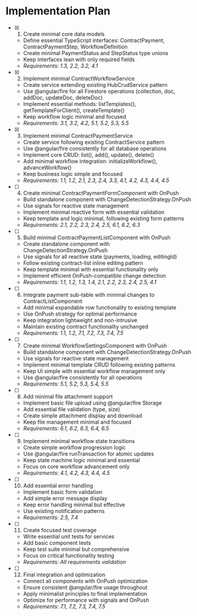 # Implementation Plan

- [x] 1. Create minimal core data models





  - Define essential TypeScript interfaces: ContractPayment, ContractPaymentStep, WorkflowDefinition
  - Create minimal PaymentStatus and StepStatus type unions
  - Keep interfaces lean with only required fields
  - _Requirements: 1.3, 2.2, 3.2, 4.1_

- [x] 2. Implement minimal ContractWorkflowService




  - Create service extending existing HubCrudService pattern
  - Use @angular/fire for all Firestore operations (collection, doc, addDoc, updateDoc, deleteDoc)
  - Implement essential methods: listTemplates(), getTemplateForClient(), createTemplate()
  - Keep workflow logic minimal and focused
  - _Requirements: 3.1, 3.2, 4.2, 5.1, 5.2, 5.3, 5.5_



- [x] 3. Implement minimal ContractPaymentService



  - Create service following existing ContractService pattern
  - Use @angular/fire consistently for all database operations
  - Implement core CRUD: list(), add(), update(), delete()
  - Add minimal workflow integration: initializeWorkflow(), advanceWorkflow()
  - Keep business logic simple and focused
  - _Requirements: 1.1, 1.2, 2.1, 2.3, 2.4, 3.3, 4.1, 4.2, 4.3, 4.4, 4.5_

- [ ] 4. Create minimal ContractPaymentFormComponent with OnPush
  - Build standalone component with ChangeDetectionStrategy.OnPush
  - Use signals for reactive state management
  - Implement minimal reactive form with essential validation
  - Keep template and logic minimal, following existing form patterns
  - _Requirements: 2.1, 2.2, 2.3, 2.4, 2.5, 6.1, 6.2, 6.3_

- [ ] 5. Build minimal ContractPaymentListComponent with OnPush
  - Create standalone component with ChangeDetectionStrategy.OnPush
  - Use signals for all reactive state (payments, loading, editingId)
  - Follow existing contract-list inline editing pattern
  - Keep template minimal with essential functionality only
  - Implement efficient OnPush-compatible change detection
  - _Requirements: 1.1, 1.2, 1.3, 1.4, 2.1, 2.2, 2.3, 2.4, 2.5, 4.1_

- [ ] 6. Integrate payment sub-table with minimal changes to ContractListComponent
  - Add minimal expandable row functionality to existing template
  - Use OnPush strategy for optimal performance
  - Keep integration lightweight and non-intrusive
  - Maintain existing contract functionality unchanged
  - _Requirements: 1.1, 1.2, 7.1, 7.2, 7.3, 7.4, 7.5_

- [ ] 7. Create minimal WorkflowSettingsComponent with OnPush
  - Build standalone component with ChangeDetectionStrategy.OnPush
  - Use signals for reactive state management
  - Implement minimal template CRUD following existing patterns
  - Keep UI simple with essential workflow management only
  - Use @angular/fire consistently for all operations
  - _Requirements: 5.1, 5.2, 5.3, 5.4, 5.5_

- [ ] 8. Add minimal file attachment support
  - Implement basic file upload using @angular/fire Storage
  - Add essential file validation (type, size)
  - Create simple attachment display and download
  - Keep file management minimal and focused
  - _Requirements: 6.1, 6.2, 6.3, 6.4, 6.5_

- [ ] 9. Implement minimal workflow state transitions
  - Create simple workflow progression logic
  - Use @angular/fire runTransaction for atomic updates
  - Keep state machine logic minimal and essential
  - Focus on core workflow advancement only
  - _Requirements: 4.1, 4.2, 4.3, 4.4, 4.5_

- [ ] 10. Add essential error handling
  - Implement basic form validation
  - Add simple error message display
  - Keep error handling minimal but effective
  - Use existing notification patterns
  - _Requirements: 2.5, 7.4_

- [ ] 11. Create focused test coverage
  - Write essential unit tests for services
  - Add basic component tests
  - Keep test suite minimal but comprehensive
  - Focus on critical functionality testing
  - _Requirements: All requirements validation_

- [ ] 12. Final integration and optimization
  - Connect all components with OnPush optimization
  - Ensure consistent @angular/fire usage throughout
  - Apply minimalist principles to final implementation
  - Optimize for performance with signals and OnPush
  - _Requirements: 7.1, 7.2, 7.3, 7.4, 7.5_